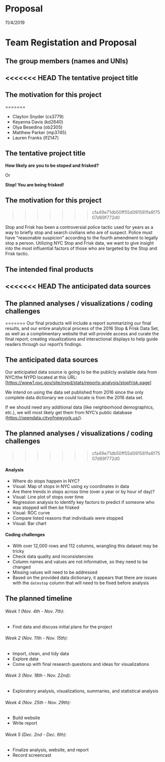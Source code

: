Proposal
================
11/4/2019

Team Registation and Proposal
=============================

The group members (names and UNIs)
----------------------------------

<<<<<<< HEAD
The tentative project title
---------------------------

The motivation for this project
-------------------------------
=======
  - Clayton Snyder (cs3779)
  - Keyanna Davis (kd2640)
  - Olya Besedina (ob2305)
  - Matthew Parker (mp3745)
  - Lauren Franks (lf2147)

## The tentative project title

**How likely are you to be stoped and frisked?**

Or

**Stop\! You are being frisked\!**

## The motivation for this project
>>>>>>> cfa49e71db50ff55d091581fa6f7507d69f772d0

Stop and Frisk has been a controversial police tactic used for years as a way to briefly stop and search civilians who are of suspect. Police must have "reasonable suspicion" according to the fourth amendment to legally stop a person. Utilizing NYC Stop and Frisk data, we want to give insight into the most influential factors of those who are targeted by the Stop and Frisk tactic.

The intended final products
---------------------------

<<<<<<< HEAD
The anticipated data sources
----------------------------

The planned analyses / visualizations / coding challenges
---------------------------------------------------------
=======
Our final products will include a report summarizing our final results,
and our entire analytical process of the 2016 Stop & Frisk Data Set, as
well as a complimentary website that will provide access and curate the
final report; creating visualizations and interactional displays to help
guide readers through our report’s findings.

## The anticipated data sources

Our anticipated data source is going to be the publicly available data
from NYC/the NYPD located at this URL:
\[<https://www1.nyc.gov/site/nypd/stats/reports-analysis/stopfrisk.page>\]

We intend on using the data set published from 2016 since the only
complete data dictionary we could locate is from the 2016 data set.

If we should need any additional data (like neighborhood demographics,
etc.), we will most likely get them from NYC’s public database
(<https://opendata.cityofnewyork.us/>).

## The planned analyses / visualizations / coding challenges
>>>>>>> cfa49e71db50ff55d091581fa6f7507d69f772d0

#### Analysis

-   Where do stops happen in NYC?
-   Visual: Map of stops in NYC using xy coordinates in data
-   Are there trends in stops across time (over a year or by hour of day)?
-   Visual: Line plot of stops over time
-   Regression analysis to identify key factors to predict if someone who was stopped will then be frisked
-   Visual: ROC curve
-   Compare listed reasons that individuals were stopped
-   Visual: Bar chart

#### Coding challenges

-   With over 12,000 rows and 112 columns, wrangling this dataset may be tricky
-   Check data quality and inconsistencies
-   Column names and values are not informative, so they need to be changed
-   Missing values will need to be addressed
-   Based on the provided data dictionary, it appears that there are issues with the `datestop` column that will need to be fixed before analysis

The planned timeline
--------------------

###### Week 1 (Nov. 4th - Nov. 7th):

-   Find data and discuss initial plans for the project

###### Week 2 (Nov. 11th - Nov. 15th):

-   Import, clean, and tidy data
-   Explore data
-   Come up with final research questions and ideas for visualizations

###### Week 3 (Nov. 18th - Nov. 22nd):

-   Exploratory analysis, visualizations, summaries, and statistical analysis

###### Week 4 (Nov. 25th - Nov. 29th):

-   Build website
-   Write report

###### Week 5 (Dec. 2nd - Dec. 6th):

-   Finalize analysis, website, and report
-   Record screencast
